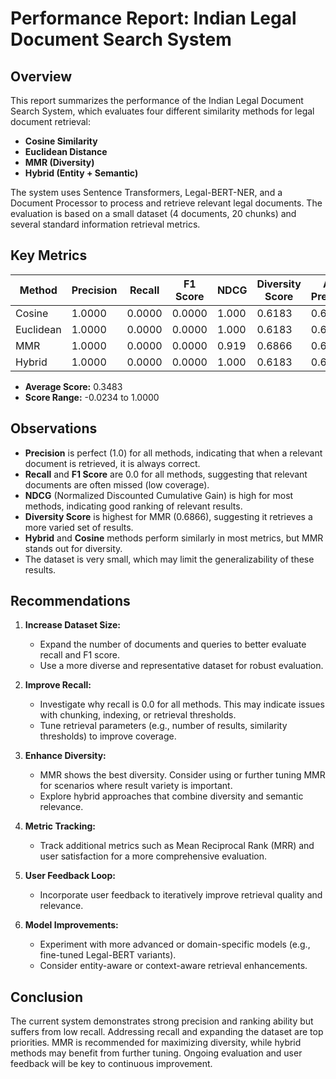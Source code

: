 # Performance Report: Indian Legal Document Search System

## Overview
This report summarizes the performance of the Indian Legal Document Search System, which evaluates four different similarity methods for legal document retrieval:

- **Cosine Similarity**
- **Euclidean Distance**
- **MMR (Diversity)**
- **Hybrid (Entity + Semantic)**

The system uses Sentence Transformers, Legal-BERT-NER, and a Document Processor to process and retrieve relevant legal documents. The evaluation is based on a small dataset (4 documents, 20 chunks) and several standard information retrieval metrics.

## Key Metrics

| Method    | Precision | Recall | F1 Score | NDCG  | Diversity Score | Avg. Precision |
|-----------|-----------|--------|----------|-------|-----------------|----------------|
| Cosine    | 1.0000    | 0.0000 | 0.0000   | 1.000 | 0.6183          | 0.6183         |
| Euclidean | 1.0000    | 0.0000 | 0.0000   | 1.000 | 0.6183          | 0.6183         |
| MMR       | 1.0000    | 0.0000 | 0.0000   | 0.919 | 0.6866          | 0.6866         |
| Hybrid    | 1.0000    | 0.0000 | 0.0000   | 1.000 | 0.6183          | 0.6183         |

- **Average Score:** 0.3483
- **Score Range:** -0.0234 to 1.0000

## Observations

- **Precision** is perfect (1.0) for all methods, indicating that when a relevant document is retrieved, it is always correct.
- **Recall** and **F1 Score** are 0.0 for all methods, suggesting that relevant documents are often missed (low coverage).
- **NDCG** (Normalized Discounted Cumulative Gain) is high for most methods, indicating good ranking of relevant results.
- **Diversity Score** is highest for MMR (0.6866), suggesting it retrieves a more varied set of results.
- **Hybrid** and **Cosine** methods perform similarly in most metrics, but MMR stands out for diversity.
- The dataset is very small, which may limit the generalizability of these results.

## Recommendations

1. **Increase Dataset Size:**
   - Expand the number of documents and queries to better evaluate recall and F1 score.
   - Use a more diverse and representative dataset for robust evaluation.

2. **Improve Recall:**
   - Investigate why recall is 0.0 for all methods. This may indicate issues with chunking, indexing, or retrieval thresholds.
   - Tune retrieval parameters (e.g., number of results, similarity thresholds) to improve coverage.

3. **Enhance Diversity:**
   - MMR shows the best diversity. Consider using or further tuning MMR for scenarios where result variety is important.
   - Explore hybrid approaches that combine diversity and semantic relevance.

4. **Metric Tracking:**
   - Track additional metrics such as Mean Reciprocal Rank (MRR) and user satisfaction for a more comprehensive evaluation.

5. **User Feedback Loop:**
   - Incorporate user feedback to iteratively improve retrieval quality and relevance.

6. **Model Improvements:**
   - Experiment with more advanced or domain-specific models (e.g., fine-tuned Legal-BERT variants).
   - Consider entity-aware or context-aware retrieval enhancements.

## Conclusion

The current system demonstrates strong precision and ranking ability but suffers from low recall. Addressing recall and expanding the dataset are top priorities. MMR is recommended for maximizing diversity, while hybrid methods may benefit from further tuning. Ongoing evaluation and user feedback will be key to continuous improvement. 